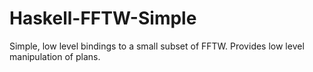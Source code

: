 # Haskell-FFTW-Simple

Simple, low level bindings to a small subset of FFTW. Provides low level manipulation of plans. 
